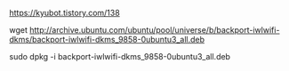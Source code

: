 
https://kyubot.tistory.com/138

wget http://archive.ubuntu.com/ubuntu/pool/universe/b/backport-iwlwifi-dkms/backport-iwlwifi-dkms_9858-0ubuntu3_all.deb

sudo dpkg -i backport-iwlwifi-dkms_9858-0ubuntu3_all.deb
